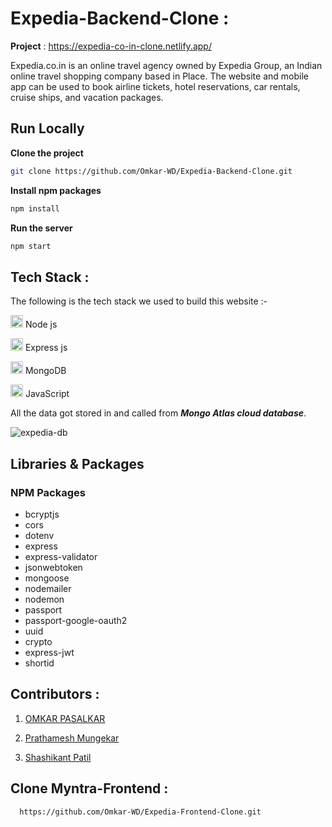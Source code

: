 # Expedia-Backend-Clone :

**Project** : https://expedia-co-in-clone.netlify.app/

Expedia.co.in is an online travel agency owned by Expedia Group, an Indian online travel shopping company based in Place. The website and mobile app can be used to book airline tickets, hotel reservations, car rentals, cruise ships, and vacation packages.

<h2>Run Locally</h2>

**Clone the project**
```bash
git clone https://github.com/Omkar-WD/Expedia-Backend-Clone.git
```  
  
**Install npm packages**
```bash
npm install
```  

**Run the server**
```bash
npm start
```  

## Tech Stack :
The following is the tech stack we used to build this website :-

<img src="https://cdn-icons-png.flaticon.com/512/5968/5968322.png" width=20/> Node js

<img src="https://w7.pngwing.com/pngs/925/447/png-transparent-express-js-node-js-javascript-mongodb-node-js-text-trademark-logo-thumbnail.png" width=20 /> Express js

<img src="https://w1.pngwing.com/pngs/711/379/png-transparent-green-grass-mongodb-database-documentoriented-database-dashboard-nosql-bson-javascript-thumbnail.png" width=20/> MongoDB

<img src="https://cdn-icons-png.flaticon.com/512/1199/1199124.png" width=20/> JavaScript


All the data got stored in and called from _**Mongo Atlas cloud database**_.

![expedia-db](https://user-images.githubusercontent.com/95853553/165536629-98583a66-39ff-4717-9461-05eecb34b68e.PNG)

## Libraries & Packages

### NPM Packages
- bcryptjs
- cors
- dotenv
- express
- express-validator
- jsonwebtoken
- mongoose
- nodemailer
- nodemon
- passport
- passport-google-oauth2
- uuid
- crypto
- express-jwt
- shortid

## Contributors :
1. [OMKAR PASALKAR](https://github.com/Omkar-WD)

2. [Prathamesh Mungekar](https://github.com/prathamsm7)

3. [Shashikant Patil](https://github.com/shashi530)

## Clone Myntra-Frontend : 
      https://github.com/Omkar-WD/Expedia-Frontend-Clone.git

